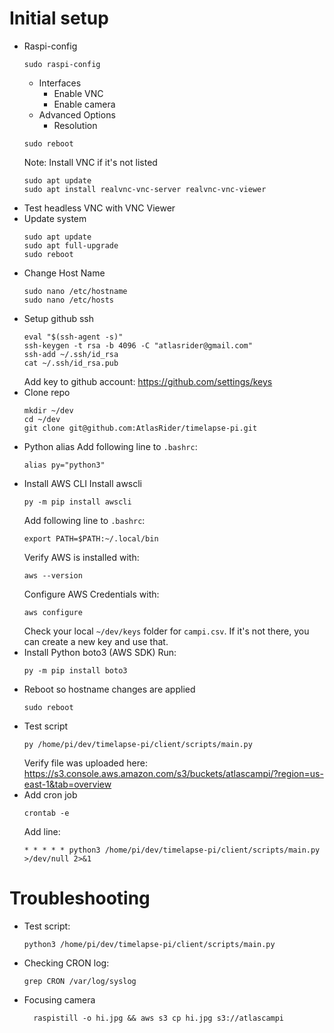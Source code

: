 # Initial setup

- Raspi-config
	```
  	sudo raspi-config
  	```
  	- Interfaces
		- Enable VNC
		- Enable camera
	- Advanced Options
		- Resolution
	```
  	sudo reboot
	```
	Note: Install VNC if it's not listed
	```
	sudo apt update
  	sudo apt install realvnc-vnc-server realvnc-vnc-viewer
	```
- Test headless VNC with VNC Viewer
- Update system 
	```
	sudo apt update
	sudo apt full-upgrade
	sudo reboot
	```
- Change Host Name
	```
	sudo nano /etc/hostname
	sudo nano /etc/hosts
	```
- Setup github ssh
	```
	eval "$(ssh-agent -s)"
	ssh-keygen -t rsa -b 4096 -C "atlasrider@gmail.com"
	ssh-add ~/.ssh/id_rsa
	cat ~/.ssh/id_rsa.pub
	```
	Add key to github account: https://github.com/settings/keys
- Clone repo
	```
	mkdir ~/dev
	cd ~/dev
	git clone git@github.com:AtlasRider/timelapse-pi.git
	```
- Python alias
	Add following line to `.bashrc`:
	```
	alias py="python3"
	```
- Install AWS CLI
	Install awscli
	```
 	py -m pip install awscli
	```
	Add following line to  `.bashrc`: 
	```
	export PATH=$PATH:~/.local/bin
	```
	Verify AWS is installed with:
	```
	aws --version
	```
	Configure AWS Credentials with:
	```
	aws configure
	```
	Check your local `~/dev/keys` folder for `campi.csv`. If it's not there, you can create a new key and use that.
- Install Python boto3 (AWS SDK)
	Run:
	```
	py -m pip install boto3
	```
- Reboot so hostname changes are applied
	```
	sudo reboot
	```
- Test script
	```
	py /home/pi/dev/timelapse-pi/client/scripts/main.py
	```
	Verify file was uploaded here: https://s3.console.aws.amazon.com/s3/buckets/atlascampi/?region=us-east-1&tab=overview
- Add cron job
	```
    crontab -e
	```
	Add line:
	```
	* * * * * python3 /home/pi/dev/timelapse-pi/client/scripts/main.py >/dev/null 2>&1
	```

# Troubleshooting

- Test script:
  ```
  python3 /home/pi/dev/timelapse-pi/client/scripts/main.py
  ```
- Checking CRON log:
	```
	grep CRON /var/log/syslog
	```
- Focusing camera
  ```
	raspistill -o hi.jpg && aws s3 cp hi.jpg s3://atlascampi
	```